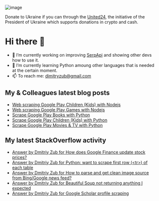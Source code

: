 ![image](https://user-images.githubusercontent.com/78694043/173765763-2ac383da-2612-45c3-b7fc-819728ab8c0d.png)

Donate to Ukraine if you can through the [United24](https://u24.gov.ua/), the initiative of the President of Ukraine which supports donations in crypto and cash.

# Hi there 👋

- 🔭 I’m currently working on improving [SerpApi](https://github.com/serpapi) and showing other devs how to use it.
- 🌱 I’m currently learning Python amoung other languages that is needed at the certain moment.
- 📫 To reach me: dimitryzub@gmail.com


## My & Сolleagues latest blog posts
<!-- BLOG-POST-LIST:START -->
- [Web scraping Google Play Children &lpar;Kids&rpar; with Nodejs](https://serpapi.com/blog/web-scraping-google-play-children-kids-with-nodejs/)
- [Web scraping Google Play Games with Nodejs](https://serpapi.com/blog/web-scraping-google-play-games-with-nodejs/)
- [Scrape Google Play Books with Python](https://serpapi.com/blog/scrape-google-play-books-with-python/)
- [Scrape Google Play Children &lpar;Kids&rpar; with Python](https://serpapi.com/blog/scrape-google-play-children-kids-with-python/)
- [Scrape Google Play Movies &amp; TV with Python](https://serpapi.com/blog/scrape-google-play-movies-and-tv-with-python/)
<!-- BLOG-POST-LIST:END -->

## My latest StackOverflow activity
<!-- STACKOVERFLOW:START -->
- [Answer by Dmitriy Zub for How does Google Finance update stock prices?](https://stackoverflow.com/questions/16485511/how-does-google-finance-update-stock-prices/74042072#74042072)
- [Answer by Dmitriy Zub for Python: want to scrape first row &lpar;&lt;tr&gt;&rpar; of each table](https://stackoverflow.com/questions/74040999/python-want-to-scrape-first-row-tr-of-each-table/74041552#74041552)
- [Answer by Dmitriy Zub for How to parse and get clean image source from Bing/Google news feed?](https://stackoverflow.com/questions/57373536/how-to-parse-and-get-clean-image-source-from-bing-google-news-feed/74040648#74040648)
- [Answer by Dmitriy Zub for Beautiful Soup not returning anything I expected](https://stackoverflow.com/questions/65158345/beautiful-soup-not-returning-anything-i-expected/74039427#74039427)
- [Answer by Dmitriy Zub for Google Scholar profile scraping](https://stackoverflow.com/questions/74034290/google-scholar-profile-scraping/74037936#74037936)
<!-- STACKOVERFLOW:END -->
